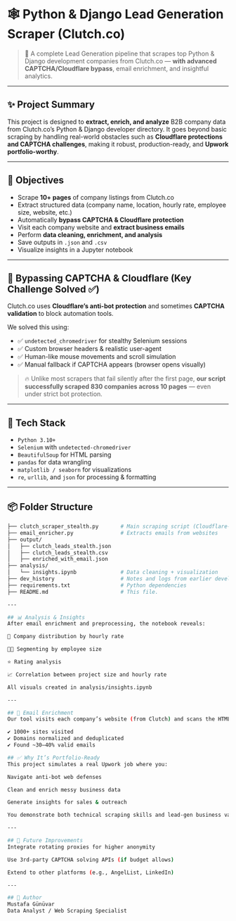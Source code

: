 # 🕸️ Python & Django Lead Generation Scraper (Clutch.co)

> 🚀 A complete Lead Generation pipeline that scrapes top Python & Django development companies from Clutch.co — **with advanced CAPTCHA/Cloudflare bypass**, email enrichment, and insightful analytics.

---

## ✨ Project Summary

This project is designed to **extract, enrich, and analyze** B2B company data from Clutch.co’s Python & Django developer directory. It goes beyond basic scraping by handling real-world obstacles such as **Cloudflare protections and CAPTCHA challenges**, making it robust, production-ready, and **Upwork portfolio-worthy**.

---

## 🎯 Objectives

- Scrape **10+ pages** of company listings from Clutch.co
- Extract structured data (company name, location, hourly rate, employee size, website, etc.)
- Automatically **bypass CAPTCHA & Cloudflare protection**
- Visit each company website and **extract business emails**
- Perform **data cleaning, enrichment, and analysis**
- Save outputs in `.json` and `.csv`
- Visualize insights in a Jupyter notebook

---

## 🔐 Bypassing CAPTCHA & Cloudflare (Key Challenge Solved ✅)

Clutch.co uses **Cloudflare’s anti-bot protection** and sometimes **CAPTCHA validation** to block automation tools.

We solved this using:

- ✅ `undetected_chromedriver` for stealthy Selenium sessions
- ✅ Custom browser headers & realistic user-agent
- ✅ Human-like mouse movements and scroll simulation
- ✅ Manual fallback if CAPTCHA appears (browser opens visually)

> 🔥 Unlike most scrapers that fail silently after the first page, **our script successfully scraped 830 companies across 10 pages** — even under strict bot protection.

---

## 🧩 Tech Stack

- `Python 3.10+`
- `Selenium` with `undetected-chromedriver`
- `BeautifulSoup` for HTML parsing
- `pandas` for data wrangling
- `matplotlib / seaborn` for visualizations
- `re`, `urllib`, and `json` for processing & formatting

---

## 📦 Folder Structure

```bash
├── clutch_scraper_stealth.py       # Main scraping script (Cloudflare-safe)
├── email_enricher.py               # Extracts emails from websites
├── output/
│   ├── clutch_leads_stealth.json
│   ├── clutch_leads_stealth.csv
│   ├── enriched_with_email.json
├── analysis/
│   └── insights.ipynb              # Data cleaning + visualization
├── dev_history                     # Notes and logs from earlier development phases
├── requirements.txt                # Python dependencies
├── README.md                       # This file.

---

## 📊 Analysis & Insights
After email enrichment and preprocessing, the notebook reveals:

📍 Company distribution by hourly rate

👨‍💼 Segmenting by employee size

⭐ Rating analysis

📈 Correlation between project size and hourly rate

All visuals created in analysis/insights.ipynb

---

## 📩 Email Enrichment
Our tool visits each company’s website (from Clutch) and scans the HTML for potential email addresses using regular expressions. Emails are appended to the existing dataset.

✔️ 1000+ sites visited
✔️ Domains normalized and deduplicated
✔️ Found ~30–40% valid emails

## ✅ Why It’s Portfolio-Ready
This project simulates a real Upwork job where you:

Navigate anti-bot web defenses

Clean and enrich messy business data

Generate insights for sales & outreach

You demonstrate both technical scraping skills and lead-gen business value — a rare combination.

---

## 📘 Future Improvements
Integrate rotating proxies for higher anonymity

Use 3rd-party CAPTCHA solving APIs (if budget allows)

Extend to other platforms (e.g., AngelList, LinkedIn)

---

## 🚀 Author
Mustafa Günüvar
Data Analyst / Web Scraping Specialist


